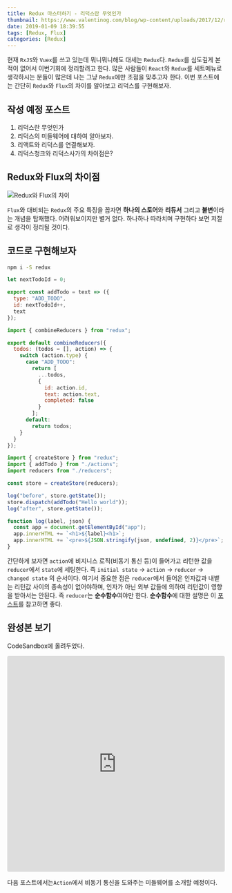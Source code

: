 ```yaml
---
title: Redux 마스터하기 - 리덕스란 무엇인가
thumbnail: https://www.valentinog.com/blog/wp-content/uploads/2017/12/redux-react-tutorial-beginner-2018.png
date: 2019-01-09 18:39:55
tags: [Redux, Flux]
categories: [Redux]
---
```


현재 `RxJS`와 `Vuex`를 쓰고 있는데 뭐니뭐니해도 대세는 `Redux`다. `Redux`를 심도깊게 본적이 없어서 이번기회에 정리할려고 한다. 많은 사람들이 `React`와  `Redux`를 세트메뉴로 생각하시는 분들이 많은데 나는 그냥 `Redux`에만 초점을 맞추고자 한다. 이번 포스트에는 간단히 `Redux`와 `Flux`의 차이를 알아보고 리덕스를 구현해보자.

<!-- more -->

## 작성 예정 포스트

1. 리덕스란 무엇인가
2. 리덕스의 미들웨어에 대하여 알아보자.
3. 리액트와 리덕스를 연결해보자.
4. 리덕스청크와 리덕스사가의 차이점은?


## Redux와 Flux의 차이점

![Redux와 Flux의 차이](https://cdn-images-1.medium.com/max/949/1*3lvNEQE4SF6Z1l-680cfSQ.jpeg)

`Flux`와 대비되는 `Redux`의 주요 특징을 꼽자면 **하나의 스토어**와 **리듀서** 그리고 **불변**이라는 개념을 탑재했다. 어려워보이지만 별거 없다. 하나하나 따라치며 구현하다 보면 저절로 생각이 정리될 것이다.


## 코드로 구현해보자

```sh
npm i -S redux
```

```js actions.js
let nextTodoId = 0;

export const addTodo = text => ({
  type: "ADD_TODO",
  id: nextTodoId++,
  text
});
```

```js reducers.js
import { combineReducers } from "redux";

export default combineReducers({
  todos: (todos = [], action) => {
    switch (action.type) {
      case "ADD_TODO":
        return [
          ...todos,
          {
            id: action.id,
            text: action.text,
            completed: false
          }
        ];
      default:
        return todos;
    }
  }
});
```

```js index.js
import { createStore } from "redux";
import { addTodo } from "./actions";
import reducers from "./reducers";

const store = createStore(reducers);

log("before", store.getState());
store.dispatch(addTodo("Hello world"));
log("after", store.getState());

function log(label, json) {
  const app = document.getElementById("app");
  app.innerHTML += `<h1>${label}<h1>`;
  app.innerHTML += `<pre>${JSON.stringify(json, undefined, 2)}</pre>`;
}
```

간단하게 보자면 `action`에 비지니스 로직(비동기 통신 등)이 들어가고 리턴한 값을 `reducer`에서 `state`에 세팅한다.
즉 `initial state` -> `action` -> `reducer` -> `changed state` 의 순서이다. 여기서 중요한 점은 `reducer`에서 들어온 인자값과 내뱉는 리턴값 사이의 종속성이 없어야하며, 인자가 아닌 외부 값들에 의하여 리턴값이 영향을 받아서는 안된다.
즉 `reducer`는 **순수함수**여야만 한다. **순수함수**에 대한 설명은 이 [포스트](https://ddalpange.github.io/2017/10/03/js-pureFunc/)를 참고하면 좋다.


## 완성본 보기

CodeSandbox에 올려두었다.

<iframe src="https://codesandbox.io/embed/7jm4xr7lv6" style="width:100%; height:500px; border:0; border-radius: 4px; overflow:hidden;" sandbox="allow-modals allow-forms allow-popups allow-scripts allow-same-origin"></iframe>

다음 포스트에서는`Action`에서 비동기 통신을 도와주는 미들웨어를 소개할 예정이다.